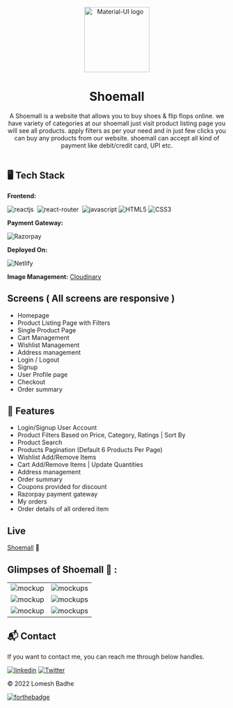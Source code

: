 <p align="center">
  <a href="https://shoemall.netlify.app/" rel="noopener" target="_blank"><img width="150" src="https://res.cloudinary.com/dgwzpbj4k/image/upload/v1647240006/shoemall/logo_rhszkc.png" alt="Material-UI logo"></a></p>
</p>

<h1 align="center"><b>Shoemall</b></h1>

<div align="center">
A Shoemall is a website that allows you to buy shoes & flip flops online. we have variety of categories at our shoemall just visit product listing page you will see all products. apply filters as per your need and in just few clicks you can buy any products from our website. shoemall can accept all kind of payment like debit/credit card, UPI etc.
</div><br/>


## 🖥️ Tech Stack
**Frontend:**

![reactjs](https://img.shields.io/badge/React-20232A?style=for-the-badge&logo=react&logoColor=61DAFB)&nbsp;
![react-router](https://img.shields.io/badge/React_Router-CA4245?style=for-the-badge&logo=react-router&logoColor=white)&nbsp;
![javascript](https://img.shields.io/badge/JavaScript-323330?style=for-the-badge&logo=javascript&logoColor=F7DF1E)
![HTML5](https://img.shields.io/badge/html5-%23E34F26.svg?style=for-the-badge&logo=html5&logoColor=white)
![CSS3](https://img.shields.io/badge/css3-%231572B6.svg?style=for-the-badge&logo=css3&logoColor=white)


**Payment Gateway:**

![Razorpay](https://img.shields.io/badge/Razorpay-02042B?style=for-the-badge&logo=razorpay&logoColor=3395FF)

**Deployed On:**

![Netlify](https://img.shields.io/badge/netlify-%23000000.svg?style=for-the-badge&logo=netlify&logoColor=#00C7B7)

**Image Management:** [Cloudinary](https://cloudinary.com/)



## Screens ( All screens are responsive )
   - Homepage
   - Product Listing Page with Filters
   - Single Product Page
   - Cart Management
   - Wishlist Management
   - Address management
   - Login / Logout
   - Signup
   - User Profile page
   - Checkout
   - Order summary


## 🚀 Features
- Login/Signup User Account
- Product Filters Based on Price, Category, Ratings | Sort By
- Product Search
- Products Pagination (Default 6 Products Per Page)
- Wishlist Add/Remove Items
- Cart Add/Remove Items | Update Quantities
- Address management
- Order summary
- Coupons provided for discount
- Razorpay payment gateway
- My orders
- Order details of all ordered item


## Live
[Shoemall](https://shoemall.netlify.app/) 🚀


## Glimpses of Shoemall 🙈 :

<table>
  <tr>
    <td><img src="https://res.cloudinary.com/dgwzpbj4k/image/upload/v1648705428/shoemall/Screenshot_27_n6nq14.png" alt="mockup" /></td>
    <td><img src="https://res.cloudinary.com/dgwzpbj4k/image/upload/v1648705427/shoemall/Screenshot_28_jgxs95.png" alt="mockups" /></td>
  </tr>
  <tr>
    <td><img src="https://res.cloudinary.com/dgwzpbj4k/image/upload/v1648705428/shoemall/Screenshot_36_vojv7y.png" alt="mockup" /></td>
    <td><img src="https://res.cloudinary.com/dgwzpbj4k/image/upload/v1648705427/shoemall/Screenshot_29_bvowon.png" alt="mockups" /></td>
  </tr>
  <tr>
    <td><img src="https://res.cloudinary.com/dgwzpbj4k/image/upload/v1648705426/shoemall/Screenshot_30_v3fl56.png" alt="mockup" /></td>
    <td><img src="https://res.cloudinary.com/dgwzpbj4k/image/upload/v1648705427/shoemall/Screenshot_32_q3q3gb.png" alt="mockups" /></td>
  </tr>
</table>
<h2>📬 Contact</h2>

If you want to contact me, you can reach me through below handles.

[![linkedin](https://img.shields.io/badge/lomesshh-0077B5?style=for-the-badge&logo=linkedin&logoColor=white)](https://www.linkedin.com/in/lomesshh/)
[![Twitter](https://img.shields.io/badge/lomesshh-%231DA1F2.svg?style=for-the-badge&logo=Twitter&logoColor=white)](https://twitter.com/lomesshh)

© 2022 Lomesh Badhe


[![forthebadge](https://forthebadge.com/images/badges/built-with-love.svg)](https://forthebadge.com)
